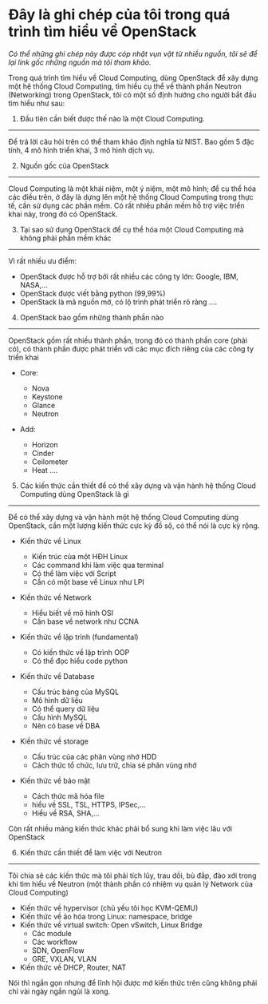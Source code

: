 ﻿Đây là ghi chép của tôi trong quá trình tìm hiểu về OpenStack
====

*Có thể những ghi chép này được cóp nhặt vụn vặt từ nhiều nguồn, tôi sẽ để lại link gốc những nguồn mà tôi tham khảo.*


Trong quá trình tìm hiểu về Cloud Computing, dùng OpenStack để xây dựng một hệ thống Cloud Computing, tìm hiểu cụ thể về thành phần Neutron (Networking) trong OpenStack, tôi có một số 
định hướng cho người bắt đầu tìm hiểu như sau:

1. Đầu tiên cần biết được thế nào là một Cloud Computing.
----
Để trả lời câu hỏi trên có thể tham khảo định nghĩa từ NIST. Bao gồm 5 đặc tính, 4 mô hình triển khai, 3 mô hình dịch vụ.

2. Nguồn gốc của OpenStack
----
Cloud Computing là một khái niệm, một ý niệm, một mô hình; để cụ thể hóa các điều trên, ở đây là dựng lên một hệ thống Cloud Computing trong thực tế, cần sử dụng các phần mềm. 
Có rất nhiều phần mềm hỗ trợ việc triển khai này, trong đó có OpenStack.

3. Tại sao sử dụng OpenStack để cụ thể hóa một Cloud Computing mà không phải phần mềm khác
----
Vì rất nhiều ưu điểm:
- OpenStack được hỗ trợ bởi rất nhiều các công ty lớn: Google, IBM, NASA,...
- OpenStack được viết bằng python (99,99%)
- OpenStack là mã nguồn mở, có lộ trình phát triển rõ ràng
....

4. OpenStack bao gồm những thành phần nào
----
OpenStack gồm rất nhiều thành phần, trong đó có thành phần core (phải có), có thành phần được phát triển với các mục đích riêng của các công ty triển khai
- Core:
	- Nova
	- Keystone
	- Glance
	- Neutron
	
- Add:
	- Horizon
	- Cinder
	- Ceilometer
	- Heat
	....
	
5. Các kiến thức cần thiết để có thể xây dựng và vận hành hệ thống Cloud Computing dùng OpenStack là gì
----
Để có thể xây dựng và vận hành một hệ thống Cloud Computing dùng OpenStack, cần một lượng kiến thức cực kỳ đồ sộ, có thể nói là cực kỳ rộng.
- Kiến thức về Linux
	- Kiến trúc của một HĐH Linux
	- Các command khi làm việc qua terminal
	- Có thể làm việc với Script
	- Cần có một base về Linux như LPI

- Kiến thức về Network
	- Hiểu biết về mô hình OSI
	- Cần base về network như CCNA
	
- Kiến thức về lập trình (fundamental)
	- Có kiến thức về lập trình OOP
	- Có thể đọc hiểu code python
	
- Kiến thức về Database
	- Cấu trúc bảng của MySQL
	- Mô hình dữ liệu
	- Có thể query dữ liệu
	- Cấu hình MySQL
	- Nên có base về DBA
	
- Kiến thức về storage
	- Cấu trúc của các phân vùng nhớ HDD
	- Cách thức tổ chức, lưu trữ, chia sẻ phân vùng nhớ
	
- Kiến thức về bảo mật
	- Cách thức mã hóa file
	- hiểu về SSL, TSL, HTTPS, IPSec,...
	- Hiểu về RSA, SHA,...
	
Còn rất nhiều mảng kiến thức khác phải bổ sung khi làm việc lâu với OpenStack

6. Kiến thức cần thiết để làm việc với Neutron
----
Tôi chia sẻ các kiến thức mà tôi phải tích lũy, trau dồi, bù đắp, đào xới trong khi tìm hiểu về Neutron (một thành phần có nhiệm vụ quản lý Network của Cloud Computing)
- Kiến thức về hypervisor (chủ yếu tôi học KVM-QEMU)
- Kiến thức về ảo hóa trong Linux: namespace, bridge
- Kiến thức về virtual switch: Open vSwitch, Linux Bridge
	- Các module
	- Các workflow
	- SDN, OpenFlow
	- GRE, VXLAN, VLAN
- Kiến thức về DHCP, Router, NAT

Nói thì ngắn gọn nhưng để lĩnh hội được mớ kiến thức trên cũng không phải chỉ vài ngày ngắn ngủi là xong.

